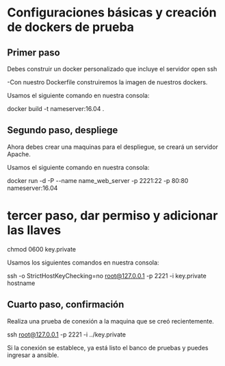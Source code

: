 # Configuraciones básicas y creación de dockers de prueba

## Primer paso

Debes construir un docker personalizado que incluye el servidor open ssh

-Con nuestro Dockerfile construiremos la imagen de nuestros dockers. 

Usamos el siguiente comando en nuestra consola: 
               
docker build -t nameserver:16.04 .

## Segundo paso, despliege

Ahora debes crear una maquinas para el despliegue, se creará  un servidor Apache.

Usamos el siguiente comando en nuestra consola: 

docker run -d -P --name name_web_server -p 2221:22 -p 80:80 nameserver:16.04 

# tercer paso, dar permiso y adicionar las llaves </h3>

chmod 0600 key.private

Usamos los siguientes comandos en nuestra consola: 

ssh -o StrictHostKeyChecking=no root@127.0.0.1 -p 2221 -i key.private hostname

## Cuarto paso, confirmación

Realiza una prueba de conexión a la maquina que se creó recientemente.

ssh root@127.0.0.1 -p 2221 -i ../key.private

Si la conexión se establece, ya está listo el banco de pruebas y puedes ingresar a ansible.




